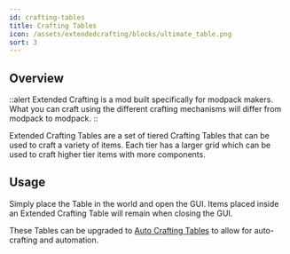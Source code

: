 ```yaml
---
id: crafting-tables
title: Crafting Tables
icon: /assets/extendedcrafting/blocks/ultimate_table.png
sort: 3
---
```


## Overview

::alert
Extended Crafting is a mod built specifically for modpack makers. What you can craft using the different crafting mechanisms will differ from modpack to modpack.
::

Extended Crafting Tables are a set of tiered Crafting Tables that can be used to craft a variety of items. Each tier has a larger grid which can be used to craft higher tier items with more components.

## Usage

Simply place the Table in the world and open the GUI. Items placed inside an Extended Crafting Table will remain when closing the GUI.

These Tables can be upgraded to [Auto Crafting Tables](auto-crafting-tables.md) to allow for auto-crafting and automation.
